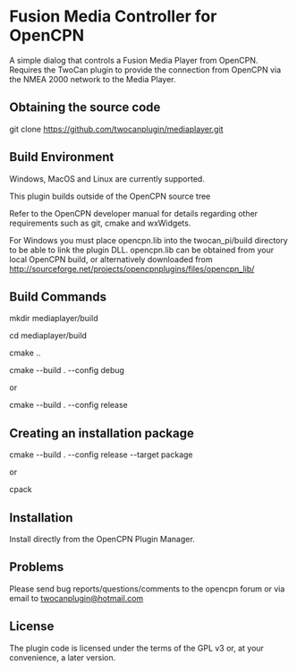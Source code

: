 Fusion Media Controller for OpenCPN
==============================

A simple dialog that controls a Fusion Media Player from OpenCPN.
Requires the TwoCan plugin to provide the connection from OpenCPN via the NMEA 2000 network to the Media Player.

Obtaining the source code
-------------------------

git clone https://github.com/twocanplugin/mediaplayer.git


Build Environment
-----------------

Windows, MacOS and Linux are currently supported.

This plugin builds outside of the OpenCPN source tree

Refer to the OpenCPN developer manual for details regarding other requirements such as git, cmake and wxWidgets.

For Windows you must place opencpn.lib into the twocan_pi/build directory to be able to link the plugin DLL. opencpn.lib can be obtained from your local OpenCPN build, or alternatively downloaded from http://sourceforge.net/projects/opencpnplugins/files/opencpn_lib/

Build Commands
--------------
 mkdir mediaplayer/build

 cd mediaplayer/build

 cmake ..

 cmake --build . --config debug

  or

 cmake --build . --config release

Creating an installation package
--------------------------------
 cmake --build . --config release --target package

  or

 cpack

Installation
------------
Install directly from the OpenCPN Plugin Manager.

Problems
--------

Please send bug reports/questions/comments to the opencpn forum or via email to twocanplugin@hotmail.com

License
-------
The plugin code is licensed under the terms of the GPL v3 or, at your convenience, a later version.
